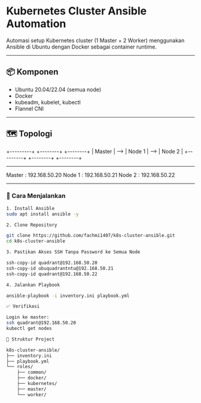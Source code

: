 # Kubernetes Cluster Ansible Automation

Automasi setup Kubernetes cluster (1 Master + 2 Worker) menggunakan Ansible di Ubuntu dengan Docker sebagai container runtime.

---

## 📦 Komponen

- Ubuntu 20.04/22.04 (semua node)
- Docker
- kubeadm, kubelet, kubectl
- Flannel CNI

---

## 🗺️ Topologi

+---------+ +--------+ +--------+
| Master | --> | Node 1 | --> | Node 2 |
+---------+ +--------+ +--------+

---

Master : 192.168.50.20
Node 1 : 192.168.50.21
Node 2 : 192.168.50.22


---

### 🚀 Cara Menjalankan

```bash
1. Install Ansible
sudo apt install ansible -y

2. Clone Repository

git clone https://github.com/fachmi1407/k8s-cluster-ansible.git
cd k8s-cluster-ansible

3. Pastikan Akses SSH Tanpa Password ke Semua Node

ssh-copy-id quadrant@192.168.50.20
ssh-copy-id ubuquadrantntu@192.168.50.21
ssh-copy-id quadrant@192.168.50.22

4. Jalankan Playbook

ansible-playbook -i inventory.ini playbook.yml

✅ Verifikasi

Login ke master:
ssh quadrant@192.168.50.20
kubectl get nodes

🧰 Struktur Project

k8s-cluster-ansible/
├── inventory.ini
├── playbook.yml
└── roles/
    ├── common/
    ├── docker/
    ├── kubernetes/
    ├── master/
    └── worker/

